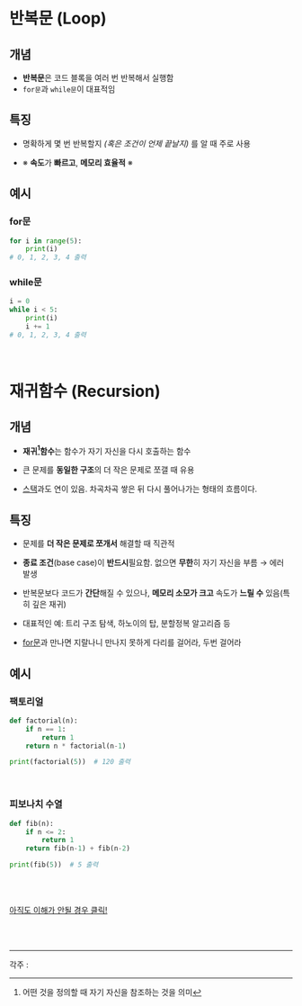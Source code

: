 # 반복문 (Loop)
## 개념
- **반복문**은 코드 블록을 여러 번 반복해서 실행함
- `for문`과 `while문`이 대표적임
## 특징
- 명확하게 몇 번 반복할지 *(혹은 조건이 언제 끝날지)* 를 알 때 주로 사용

- ※ **속도**가 **빠르고**, **메모리 효율적** ※

## 예시

### for문
```py
for i in range(5):
    print(i)
# 0, 1, 2, 3, 4 출력
```
### while문
```py
i = 0
while i < 5:
    print(i)
    i += 1
# 0, 1, 2, 3, 4 출력
```
<br>


# 재귀함수 (Recursion)
## 개념
- **재귀[^1]함수**는 함수가 자기 자신을 다시 호출하는 함수

- 큰 문제를 **동일한 구조**의 더 작은 문제로 쪼갤 때 유용

- [스택](word_stack.md)과도 연이 있음. 차곡차곡 쌓은 뒤 다시 풀어나가는 형태의 흐름이다.

## 특징
- 문제를 **더 작은 문제로 쪼개서** 해결할 때 직관적

- **종료 조건**(base case)이 **반드시**필요함. 없으면 **무한**히 자기 자신을 부름 → 에러 발생

- 반복문보다 코드가 **간단**해질 수 있으나, **메모리 소모가 크고** 속도가 **느릴 수** 있음(특히 깊은 재귀)

- 대표적인 예: 트리 구조 탐색, 하노이의 탑, 분할정복 알고리즘 등

- [for문](#for문)과 만나면 지랄나니 만나지 못하게 다리를 걸어라, 두번 걸어라
## 예시
### 팩토리얼
```py
def factorial(n):
    if n == 1:
        return 1
    return n * factorial(n-1)

print(factorial(5))  # 120 출력
```
<br>


### 피보나치 수열
```py
def fib(n):
    if n <= 2:
        return 1
    return fib(n-1) + fib(n-2)

print(fib(5))  # 5 출력
```
<br>
<br>


[아직도 이해가 안될 경우 클릭!](#재귀함수-recursion)

<br><br>

____

각주 : 

[^1]: 어떤 것을 정의할 때 자기 자신을 참조하는 것을 의미